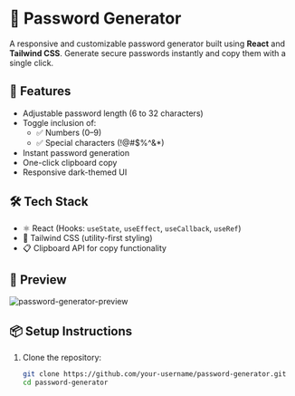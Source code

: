 # 🔐 Password Generator

A responsive and customizable password generator built using **React** and **Tailwind CSS**. Generate secure passwords instantly and copy them with a single click.

## 🚀 Features

- Adjustable password length (6 to 32 characters)
- Toggle inclusion of:
  - ✅ Numbers (0–9)
  - ✅ Special characters (!@#$%^&*)
- Instant password generation
- One-click clipboard copy
- Responsive dark-themed UI

## 🛠️ Tech Stack

- ⚛️ React (Hooks: `useState`, `useEffect`, `useCallback`, `useRef`)
- 🎨 Tailwind CSS (utility-first styling)
- 📋 Clipboard API for copy functionality

## 📸 Preview

![password-generator-preview](preview.png) <!-- You can replace this with an actual screenshot URL -->

## 📦 Setup Instructions

1. Clone the repository:
   ```bash
   git clone https://github.com/your-username/password-generator.git
   cd password-generator
